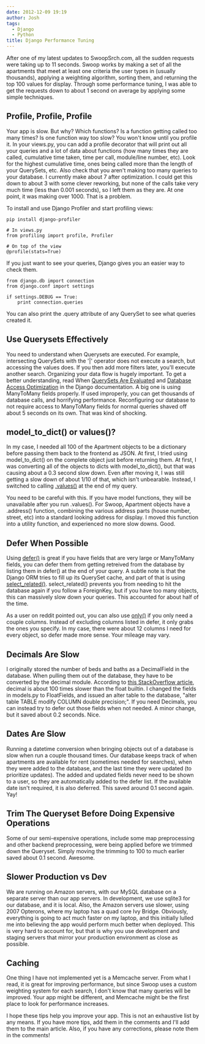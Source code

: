 ```yaml
---
date: 2012-12-09 19:19
author: Josh
tags: 
  - Django
  - Python
title: Django Performance Tuning
---
```


After one of my latest updates to SwoopSrch.com, all the sudden requests
were taking up to 11 seconds. Swoop works by making a set of all the
apartments that meet at least one criteria the user types in (usually
thousands), applying a weighting algorithm, sorting them, and returning
the top 100 values for display. Through some performance tuning, I was
able to get the requests down to about 1 second on average by applying
some simple techniques.

Profile, Profile, Profile
-------------------------

Your app is slow. But why? Which functions? Is a function getting called
too many times? Is one function way too slow? You won't know until you
profile it. In your views.py, you can add a profile decorator that will
print out all your queries and a lot of data about functions (how many
times they are called, cumulative time taken, time per call, module/line
number, etc). Look for the highest cumulative time, ones being called
more than the length of your QuerySets, etc. Also check that you aren't
making too many queries to your database. I currently make about 7 after
optimization. I could get this down to about 3 with some clever
reworking, but none of the calls take very much time (less than 0.001
seconds), so I left them as they are. At one point, it was making over
1000. That is a problem.

To install and use Django Profiler and start profiling views:

``` {.sourceCode .python}
pip install django-profiler

# In views.py
from profiling import profile, Profiler

# On top of the view
@profile(stats=True)
```

If you just want to see your queries, Django gives you an easier way to
check them.

``` {.sourceCode .python}
from django.db import connection
from django.conf import settings

if settings.DEBUG == True:
    print connection.queries
```

You can also print the .query attribute of any QuerySet to see what
queries created it.

Use Querysets Effectively
-------------------------

You need to understand when Querysets are executed. For example,
intersecting QuerySets with the '|' operator does not execute a search,
but accessing the values does. If you then add more filters later,
you'll execute another search. Organizing your data flow is hugely
important. To get a better understanding, read When [QuerySets Are
Evaluated](https://docs.djangoproject.com/en/1.1/ref/models/querysets/#when-querysets-are-evaluated)
and [Database Access
Optimization](https://docs.djangoproject.com/en/1.1/topics/db/optimization/)
in the Django documentation. A big one is using ManyToMany fields
properly. If used improperly, you can get thousands of database calls,
and horrifying performance. Reconfiguring our database to not require
access to ManyToMany fields for normal queries shaved off about 5
seconds on its own. That was kind of shocking.

model\_to\_dict() or values()?
------------------------------

In my case, I needed all 100 of the Apartment objects to be a dictionary
before passing them back to the frontend as JSON. At first, I tried
using model\_to\_dict() on the complete object just before returning
them. At first, I was converting all of the objects to dicts with
model\_to\_dict(), but that was causing about a 0.3 second slow down.
Even after moving it, I was still getting a slow down of about 1/10 of
that, which isn't unbearable. Instead, I switched to calling
[.values()](https://docs.djangoproject.com/en/dev/ref/models/querysets/#django.db.models.query.QuerySet.values)
at the end of my query.

You need to be careful with this. If you have model functions, they will
be unavailable after you run .values(). For Swoop, Apartment objects
have a .address() function, combining the various address parts (house
number, street, etc) into a standard looking address for display. I
moved this function into a utility function, and experienced no more
slow downs. Good.

Defer When Possible
-------------------

Using
[defer()](https://docs.djangoproject.com/en/dev/ref/models/querysets/#django.db.models.query.QuerySet.defer)
is great if you have fields that are very large or ManyToMany fields,
you can defer them from getting retreived from the database by listing
them in defer() at the end of your query. A subtle note is that the
Django ORM tries to fill up its QuerySet cache, and part of that is
using
[select\_related()](https://docs.djangoproject.com/en/dev/ref/models/querysets/#select-related).
select\_related() prevents you from needing to hit the database again if
you follow a ForeignKey, but if you have too many objects, this can
massively slow down your queries. This accounted for about half of the
time.

As a user on reddit pointed out, you can also use
[only()](https://docs.djangoproject.com/en/dev/ref/models/querysets/#django.db.models.query.QuerySet.only)
if you only need a couple columns. Instead of excluding columns listed
in defer, it only grabs the ones you specify. In my case, there were
about 12 columns I need for every object, so defer made more sense. Your
mileage may vary.

Decimals Are Slow
-----------------

I originally stored the number of beds and baths as a DecimalField in
the database. When pulling them out of the database, they have to be
converted by the decimal module. According to [this StackOverflow
article](http://stackoverflow.com/questions/195116/python-decimal),
decimal is about 100 times slower than the float builtin. I changed the
fields in models.py to FloatFields, and issued an alter table to the
database, "alter table TABLE modify COLUMN double precision;". If you
need Decimals, you can instead try to defer out those fields when not
needed. A minor change, but it saved about 0.2 seconds. Nice.

Dates Are Slow
--------------

Running a datetime conversion when bringing objects out of a database is
slow when run a couple thousand times. Our database keeps track of when
apartments are available for rent (sometimes needed for searches), when
they were added to the database, and the last time they were updated (to
prioritize updates). The added and updated fields never need to be shown
to a user, so they are automatically added to the defer list. If the
available date isn't required, it is also deferred. This saved around
0.1 second again. Yay!

Trim The Queryset Before Doing Expensive Operations
---------------------------------------------------

Some of our semi-expensive operations, include some map preprocessing
and other backend preprocessing, were being applied before we trimmed
down the Queryset. Simply moving the trimming to 100 to much earlier
saved about 0.1 second. Awesome.

Slower Production vs Dev
------------------------

We are running on Amazon servers, with our MySQL database on a separate
server than our app servers. In development, we use sqlite3 for our
database, and it is local. Also, the Amazon servers use slower, using
2007 Opterons, where my laptop has a quad core Ivy Bridge. Obviously,
everything is going to act much faster on my laptop, and this initially
lulled me into believing the app would perform much better when
deployed. This is very hard to account for, but that is why you use
development and staging servers that mirror your production environment
as close as possible.

Caching
-------

One thing I have not implemented yet is a Memcache server. From what I
read, it is great for improving performance, but since Swoop uses a
custom weighting system for each search, I don't know that many queries
will be improved. Your app might be different, and Memcache might be the
first place to look for performance increases.

I hope these tips help you improve your app. This is not an exhaustive
list by any means. If you have more tips, add them in the comments and
I'll add them to the main article. Also, if you have any corrections,
please note them in the comments!
